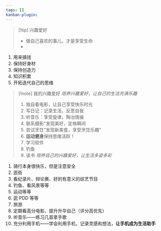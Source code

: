 ```yaml
---
tags: []
kanban-plugin:
---
```

>[!tip] 兴趣爱好
>- 做自己喜欢的事儿，才是享受生命
>- 


1. 用来搞钱
2. 保持好身材
3. 保持创造力
4. 知识积累
5. 开拓迭代自己的思维
> [!note] 我的兴趣爱好
> *培养兴趣爱好，让自己的生活充满乐趣*
> 1. 独自看电影，让自己享受快乐时光
> 2. 写日记：记录生活，反思自我
> 3. 听音乐：享受旋律，陶冶情操
> 4. 联系摄影“发现美好，定格瞬间
> 5. 尝试烹饪“发现新美食，享受烹饪乐趣”
> 6. **运动健身**保持思维活跃！
> 7. 学习软件
> 8. 钓鱼
> 9. 读书
*培养自己的兴趣爱好，让生活多姿多彩*
1. 骑行本身很快乐，但是注意安全
2. 逛街
3. 看纪录片、辩论赛、好的有意义的综艺节目
4. 钓鱼、看风景等等
5. 运动等等
6. 逛 PDD 等等
7. 旅游
8. 定期看高分电影、提升升华自己（评分高优先）
9. 听音乐——练习几首拿手歌
10. 充分利用手机——学会利用手机，记录灵感和想法，**让手机成为生活助手**